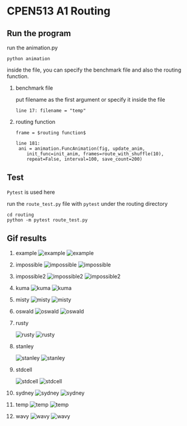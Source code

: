 # CPEN513 A1 Routing

## Run the program

run the animation.py

```
python animation
```

inside the file, you can specify the benchmark file and also the routing function.

1. benchmark file 

   put filename as the first argument or specify it inside the file

   ```
   line 17: filename = "temp"
   ```

   

2. routing function

   `frame = $routing function$`

   ```
   line 181:
   	ani = animation.FuncAnimation(fig, update_anim,
       init_func=init_anim, frames=route_with_shuffle(10),
       repeat=False, interval=100, save_count=200)
   ```

   

## Test

`Pytest` is used here



run the `route_test.py` file with `pytest` under the routing directory

```
cd routing
python -m pytest route_test.py
```

## Gif results

1. example
   ![example](README.assets/example.png)
   ![example](README.assets/example.gif)

2. impossible
   ![impossible](README.assets/impossible.png)
   ![impossible](README.assets/impossible-1612438509268.gif)

   

3. impossible2
   ![impossible2](README.assets/impossible2.png)
   ![impossible2](README.assets/impossible2-1612438540383.gif)

   

4. kuma
   ![kuma](README.assets/kuma.png)
   ![kuma](README.assets/kuma.gif)

5. misty
   ![misty](README.assets/misty.png)
   ![misty](README.assets/misty.gif)

6. oswald
   ![oswald](README.assets/oswald.png)
   ![oswald](README.assets/oswald.gif)

7. rusty

   ![rusty](README.assets/rusty.png)
   ![rusty](README.assets/rusty.gif)

8. stanley

   ![stanley](README.assets/stanley.png)
   ![stanley](README.assets/stanley.gif)

9. stdcell

   ![stdcell](README.assets/stdcell.png)
   ![stdcell](README.assets/stdcell.gif)

10. sydney
    ![sydney](README.assets/sydney.png)
    ![sydney](README.assets/sydney.gif)

11. temp
    ![temp](README.assets/temp.png)
    ![temp](README.assets/temp.gif)

12. wavy
    ![wavy](README.assets/wavy.png)
    ![wavy](README.assets/wavy.gif)